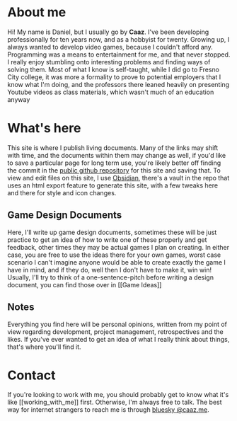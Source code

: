 # About me
Hi! My name is Daniel, but I usually go by **Caaz**. I've been developing professionally for ten years now, and as a hobbyist for twenty. Growing up, I always wanted to develop video games, because I couldn't afford any. Programming was a means to entertainment for me, and that never stopped. I really enjoy stumbling onto interesting problems and finding ways of solving them. 
Most of what I know is self-taught, while I did go to Fresno City college, it was more a formality to prove to potential employers that I know what I'm doing, and the professors there leaned heavily on presenting Youtube videos as class materials, which wasn't much of an education anyway

# What's here
This site is where I publish living documents. Many of the links may shift with time, and the documents within them may change as well, if you'd like to save a particular page for long term use, you're likely better off finding the commit in the [public github repository](https://github.com/Caaz/caaz.github.io) for this site and saving that. To view and edit files on this site, I use [Obsidian](https://obsidian.md/), there's a vault in the repo that uses an html export feature to generate this site, with a few tweaks here and there for style and icon changes.
## Game Design Documents
Here, I'll write up game design documents, sometimes these will be just practice to get an idea of how to write one of these properly and get feedback, other times they may be actual games I plan on creating. In either case, you are free to use the ideas there for your own games, worst case scenario I can't imagine anyone would be able to create exactly the game I have in mind, and if they do, well then I don't have to make it, win win!
Usually, I'll try to think of a one-sentence-pitch before writing a design document, you can find those over in [[Game Ideas]]

## Notes
Everything you find here will be personal opinions, written from my point of view regarding development, project management, retrospectives and the likes. If you've ever wanted to get an idea of what I really think about things, that's where you'll find it.

# Contact
If you're looking to work with me, you should probably get to know what it's like [[working_with_me]] first. Otherwise, I'm always free to talk. The best way for internet strangers to reach me is through [bluesky @caaz.me](https://bsky.app/profile/caaz.me). 